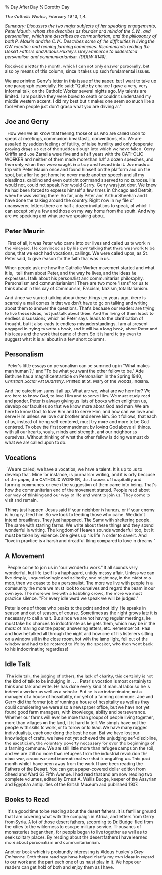 % Day After Day
% Dorothy Day

*The Catholic Worker*, February 1943, 1,4.

*Summary: Discusses the two major subjects of her speaking engagements,
Peter Maurin, whom she describes as founder and mind of the C.W., and
personalism, which she describes as communitarian, and the philosophy of
both P. Maurin and the C.W.. Describes some of the difficulties in
living the CW vocation and running farming communes. Recommends reading
the Desert Fathers and Aldous Huxley's *Grey Eminence* to understand
personalism and communitarianism. (DDLW \#148).*

Received a letter this month, which I can not only answer personally,
but also by means of this column, since it takes up such fundamental
issues.

We are printing Gerry's letter in this issue of the paper, but I want to
take up one paragraph especially. He said: "Quite by chance I gave a
very, very informal talk; on the Catholic Worker several nights ago. My
talents are limited. I am positive they were bored to death or couldn't
understand my middle western accent. I did my best but it makes one seem
so much like a fool when people just don't grasp what you are driving
at."

Joe and Gerry
-------------

  How well we all know that feeling, those of us who are called upon to
speak at meetings, communion breakfasts, conventions, etc. We are
assailed by sudden feelings of futility, of false humility and only
desperate praying drags us out of the sudden slough into which we have
fallen. Gerry Griffin and Joe Zarrella were five and a half years with
the CATHOLIC WORKER and neither of them made more than half a dozen
speeches, and then only when they were caught in a trap and forced into
it. Joe made a trip with Peter Maurin once and found himself on the
platform and on the spot, but after he got home he never made another
speech and all my pleadings, cajoling and even outright command s served
to no purpose. He would not, could not speak. Nor would Gerry. Gerry was
just dour. We knew he had been forced to express himself a few times in
Chicago and Detroit, when he was visiting there. So far, only Peter and
Arthur Sheehan and I have done the talking around the country. Right now
in my file of unanswered letters there are half a dozen invitations to
speak, of which I can accept only a few and those on my way home from
the south. And why are we speaking and what are we speaking about.

Peter Maurin
------------

  First of all, it was Peter who came into our lives and called us to
work in the vineyard. He convinced us by his own talking that there was
work to be done, that we each had vocations, callings. We were called
upon, as St. Peter said, to give reason for the faith that was in us.

When people ask me how the Catholic Worker movement started and what it
is, I tell them about Peter, and the way he lives, and the ideas he
expresses. I talk about his personalist and communitarian philosophy.
Personalism and comnunitarianism! There are two more "isms" for us to
think about in this day of Communism, Fascism, Nazism, totalitarianism.

And since we started talking about these things ten years ago, there is
scarcely a mail comes in that we don't have to go on talking and writing
about them to answer the questions. That's because our readers are
trying to live these ideas, not just talk about them. And the living of
them leads to endless discussions, which as Peter says, leads to the
clarification of thought, but it also leads to endless
misunderstandings. I am at present engaged in trying to write a book,
and it will be a long book, about Peter and his ideas and the work that
came of them. So it is hard to try even to suggest what it is all about
in a few short columns.

Personalism
-----------

  Peter's little essays on personalism can be summed up in "What makes
man human ?," and "To be what you want the other fellow to be." Ade
Bethune has a magnificent article on Personalism in the Spring 1940,
*Christian Social Art Quarterly*. Printed at St. Mary of the Woods,
Indiana.

And the catechism sums it all up. What are we, what are we here for? We
are here to know God, to love Him and to serve Him. We must study read
and ponder. Peter is always giving us lists of books which enlighten us,
develop our faculties so that we know more about God and man. We are
here to know God, to love Him and to serve Him, and how can we love and
serve Him unless we love our brother and serve him. So it follows, that
each of us, instead of being self-centered, must try more and more to be
God centered. To obey the first commandment by loving God above all
things, with all our hearts, souls, minds and strength, and our neighbor
as ourselves. Without thinking of what the other fellow is doing we must
do what we are called upon to do.

Vocations
---------

  We are called, we have a vocation, we have a talent. It is up to us to
develop that. Mine for instance, is journalism writing, and it is only
because of the paper, the CATHOLIC WORKER, that houses of hospitality
and farming communes, or even the suggestion of them came into being.
That's how the communitarian end of the movement started. People read
about our way of thinking and our way of life and want to join us. They
come to visit and remain.

Things just happen. Jesus said if your neighbor is hungry, or if your
enemy is hungry, feed him. So we took to feeding those who came. We
didn't intend breadlines. They just happened. The Same with sheltering
people. The same with starting farms. We write about these things and
they sound wonderful in writing. The kingdom of Heaven sounds wonderful,
too, but it must be taken by violence. One gives up his life in order to
save it. And "love in practice is a harsh and dreadful thing compared to
love in dreams "

A Movement
----------

  People come to join us in "our wonderful work." It all sounds very
wonderful, but life itself is a haphazard, untidy messy affair. Unless
we can live simply, unquestioningly and solitarily, one might say, in
the midst of a mob, then we cease to be a personalist. The more we live
with people in a community the more we must look to ourselves and regard
the beam in our own eye. The more we live with a babbling crowd, the
more we must practice silence. "For every idle word we speak we will be
judged."

Peter is one of those who peaks to the point and not idly. He speaks in
season and out of season, of course. Sometimes as the night grows late
it is necessary to call a halt. But since we are not having regular
meetings, he must take his chances to indoctrinate as he gets them,
which may be in the midst of mailing out the paper, answering letters,
etc. Remember St. Paul and how he talked all through the night and how
one of his listeners sitting on a window sill in the close room, hot
with the lamp light, fell out of the window and had to be restored to
life by the speaker, who then went back to his indoctrinating
regardless!

Idle Talk
---------

 The idle talk, the judging of others, the lack of charity, this
certainly is not the kind of talk to be indulging in. . . . Peter's
vocation is most certainly to think and talk and write. He has done
every kind of manual labor so he is indeed a worker as well as a
scholar. But he is an indoctrinator, not a manager of a house of
hospitality, nor yet of a farming commune. Joe and Gerry did the former
job of running a house of hospitality as well as they could considering
we were also a newspaper office, but we have not yet found good farm
managers, with knowledge, ability and perseverance. Whether our farms
will ever be more than groups of people living together, more than
villages on the land, it is hard to tell. We simply have not the people
with skills to work, or to follow or to lead. We have many rugged
individualists, each one doing the best he can. But we have lost our
knowledge of crafts, we have not yet achieved the unjudging
self-discipline, the asceticism, the voluntary poverty necessary for
even the beginnings of a farming commune. We are still little more than
refugee camps on the soil, and we are still no more than refugees from
the industrial revolution the class war, a race war and international
war that is engulfing us. This past month while I have been away from
the work I have been reading the Fathers of the Desert. You can get a
paper-covered dollar edition from Sheed and Ward 63 Fifth Avenue. I had
read that and am now reading two complete volumes, edited by Ernest A.
Wallis Budge, keeper of the Assyrian and Egyptian antiquities of the
British Museum and published 1907.

Books to Read
-------------

  It's a good time to be reading about the desert fathers. It is
familiar ground that I am covering what with the campaign in Africa, and
letters from Gerry from Syria. A lot of those desert fathers, according
to Dr. Budge, fled from the cities to the wilderness to escape military
service. Thousands of monasteries began then, for people began to live
together as well as to seek solitary places. By reading about the desert
fathers I have learned more about personalism and comnunitarianism.

Another book which is profoundly interesting is Aldous Huxley's *Grey
Eminence*. Both these readings have helped clarify my own ideas in
regard to our work and the part each one of us must play in it. We hope
our readers can get hold of both and enjoy them as I have.
